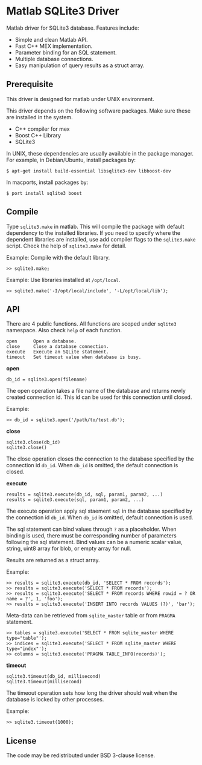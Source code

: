 Matlab SQLite3 Driver
=====================

Matlab driver for SQLite3 database. Features include:

 * Simple and clean Matlab API.
 * Fast C++ MEX implementation.
 * Parameter binding for an SQL statement.
 * Multiple database connections.
 * Easy manipulation of query results as a struct array.

Prerequisite
------------

This driver is designed for matlab under UNIX environment.

This driver depends on the following software packages. Make sure these are
installed in the system.

 * C++ compiler for mex
 * Boost C++ Library
 * SQLite3

In UNIX, these dependencies are usually available in the package manager. For
example, in Debian/Ubuntu, install packages by:

    $ apt-get install build-essential libsqlite3-dev libboost-dev

In macports, install packages by:

    $ port install sqlite3 boost

Compile
-------

Type `sqlite3.make` in matlab. This will compile the package with default
dependency to the installed libraries. If you need to specify where the
dependent libraries are installed, use add compiler flags to the `sqlite3.make`
script. Check the help of `sqlite3.make` for detail.

Example: Compile with the default library.

    >> sqlite3.make;

Example: Use libraries installed at `/opt/local`.

    >> sqlite3.make('-I/opt/local/include', '-L/opt/local/lib');

API
---

There are 4 public functions. All functions are scoped under `sqlite3`
namespace. Also check `help` of each function.

    open      Open a database.
    close     Close a database connection.
    execute   Execute an SQLite statement.
    timeout   Set timeout value when database is busy.

__open__

    db_id = sqlite3.open(filename)

The open operation takes a file name of the database and returns newly created
connection id. This id can be used for this connection until closed.

Example:

    >> db_id = sqlite3.open('/path/to/test.db');


__close__

    sqlite3.close(db_id)
    sqlite3.close()

The close operation closes the connection to the database specified by the
connection id `db_id`. When `db_id` is omitted, the default connection is
closed.

__execute__

    results = sqlite3.execute(db_id, sql, param1, param2, ...)
    results = sqlite3.execute(sql, param1, param2, ...)

The execute operation apply sql staement `sql` in the database specified by
the connection id `db_id`. When `db_id` is omitted, default connection is used.

The sql statement can bind values through `?` as a placeholder.
When binding is used, there must be corresponding number of parameters
following the sql statement. Bind values can be a numeric scalar value,
string, uint8 array for blob, or empty array for null.

Results are returned as a struct array.

Example:

    >> results = sqlite3.execute(db_id, 'SELECT * FROM records');
    >> results = sqlite3.execute('SELECT * FROM records');
    >> results = sqlite3.execute('SELECT * FROM records WHERE rowid = ? OR name = ?', 1, 'foo');
    >> results = sqlite3.execute('INSERT INTO records VALUES (?)', 'bar');

Meta-data can be retrieved from `sqlite_master` table or from `PRAGMA` statement.

    >> tables = sqlite3.execute('SELECT * FROM sqlite_master WHERE type="table"');
    >> indices = sqlite3.execute('SELECT * FROM sqlite_master WHERE type="index"');
    >> columns = sqlite3.execute('PRAGMA TABLE_INFO(records)');

__timeout__

    sqlite3.timeout(db_id, millisecond)
    sqlite3.timeout(millisecond)

The timeout operation sets how long the driver should wait when the database
is locked by other processes.

Example:

    >> sqlite3.timeout(1000);

License
-------

The code may be redistributed under BSD 3-clause license.
